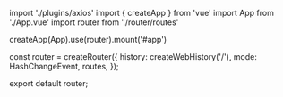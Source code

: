 import './plugins/axios'
import { createApp } from 'vue'
import App from './App.vue'
import router from './router/routes'

createApp(App).use(router).mount('#app')


const router = createRouter({
    history: createWebHistory('/'),
    mode: HashChangeEvent,
    routes,
 });
 
 
 export default router;

